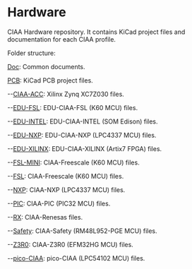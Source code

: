 Hardware
========

CIAA Hardware repository. It contains KiCad project files and documentation for each CIAA profile.

Folder structure:

[Doc](Doc): Common documents.

[PCB](PCB): KiCad PCB project files.

--[CIAA-ACC](PCB/ACC/CIAA_ACC): Xilinx Zynq XC7Z030 files.

--[EDU-FSL](PCB/EDU-FSL): EDU-CIAA-FSL (K60 MCU) files.

--[EDU-INTEL](PCB/EDU-INTEL): EDU-CIAA-INTEL (SOM Edison) files.

--[EDU-NXP](PCB/EDU-NXP): EDU-CIAA-NXP (LPC4337 MCU) files.

--[EDU-XILINX](PCB/EDU-XILINX): EDU-CIAA-XILINX (Artix7 FPGA) files.

--[FSL-MINI](PCB/FSL-MINI): CIAA-Freescale (K60 MCU) files.

--[FSL](PCB/FSL): CIAA-Freescale (K60 MCU) files.

--[NXP](PCB/NXP): CIAA-NXP (LPC4337 MCU) files.

--[PIC](PCB/PIC): CIAA-PIC (PIC32 MCU) files.

--[RX](PCB/RX): CIAA-Renesas files.

--[Safety](PCB/Safety): CIAA-Safety (RM48L952-PGE MCU) files.

--[Z3R0](PCB/Z3R0): CIAA-Z3R0 (EFM32HG MCU) files.

--[pico-CIAA](PCB/pico): pico-CIAA (LPC54102 MCU) files.
